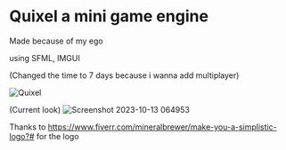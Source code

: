# Quixel a mini game engine

Made because of my ego

using SFML, IMGUI

(Changed the time to 7 days because i wanna add multiplayer)

![Quixel](https://github.com/LordManjush/Quixel/assets/133102637/78b183d9-d116-4066-9d43-1899b0442801)

(Current look)
![Screenshot 2023-10-13 064953](https://github.com/LordManjush/Quixel/assets/133102637/33e22043-6cd5-40ed-8e91-d2821ce82564)

Thanks to https://www.fiverr.com/mineralbrewer/make-you-a-simplistic-logo?# for the logo
